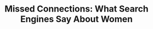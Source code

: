 ---
title: "Missed Connections: What Search Engines Say About Women"
authors: ["Safiya U Noble"]
type: "article"
link: "https://www.academia.edu/1975319/Missed_Connections_What_Search_Engines_Say_About_Women"
---